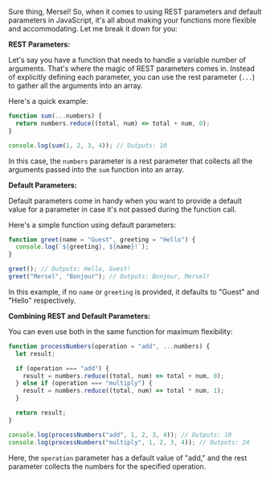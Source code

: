Sure thing, Mersel! So, when it comes to using REST parameters and default parameters in JavaScript, it's all about making your functions more flexible and accommodating. Let me break it down for you:

**REST Parameters:**

Let's say you have a function that needs to handle a variable number of arguments. That's where the magic of REST parameters comes in. Instead of explicitly defining each parameter, you can use the rest parameter (`...`) to gather all the arguments into an array.

Here's a quick example:

```javascript
function sum(...numbers) {
  return numbers.reduce((total, num) => total + num, 0);
}

console.log(sum(1, 2, 3, 4)); // Outputs: 10
```

In this case, the `numbers` parameter is a rest parameter that collects all the arguments passed into the `sum` function into an array.

**Default Parameters:**

Default parameters come in handy when you want to provide a default value for a parameter in case it's not passed during the function call.

Here's a simple function using default parameters:

```javascript
function greet(name = "Guest", greeting = "Hello") {
  console.log(`${greeting}, ${name}!`);
}

greet(); // Outputs: Hello, Guest!
greet("Mersel", "Bonjour"); // Outputs: Bonjour, Mersel!
```

In this example, if no `name` or `greeting` is provided, it defaults to "Guest" and "Hello" respectively.

**Combining REST and Default Parameters:**

You can even use both in the same function for maximum flexibility:

```javascript
function processNumbers(operation = "add", ...numbers) {
  let result;

  if (operation === "add") {
    result = numbers.reduce((total, num) => total + num, 0);
  } else if (operation === "multiply") {
    result = numbers.reduce((total, num) => total * num, 1);
  }

  return result;
}

console.log(processNumbers("add", 1, 2, 3, 4)); // Outputs: 10
console.log(processNumbers("multiply", 1, 2, 3, 4)); // Outputs: 24
```

Here, the `operation` parameter has a default value of "add," and the rest parameter collects the numbers for the specified operation.
